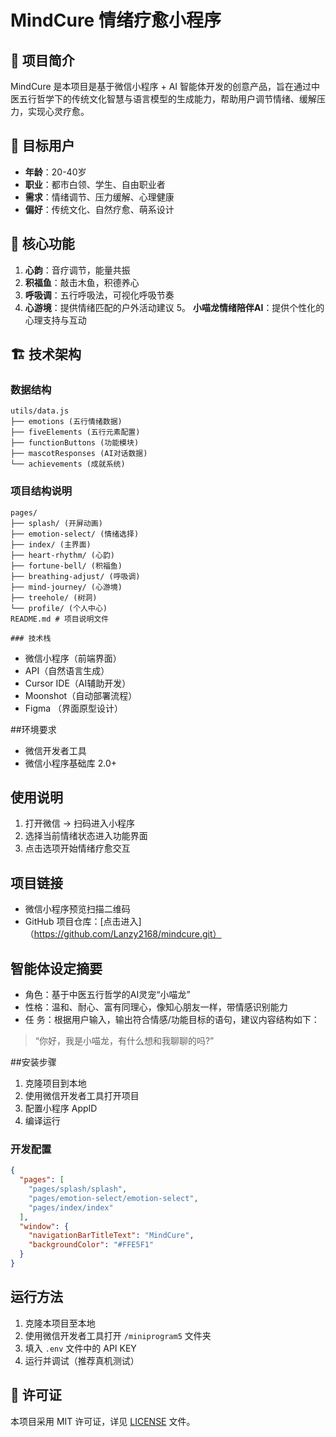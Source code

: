 # MindCure 情绪疗愈小程序

## 🌟 项目简介

MindCure 是本项目是基于微信小程序 + AI 智能体开发的创意产品，旨在通过中医五行哲学下的传统文化智慧与语言模型的生成能力，帮助用户调节情绪、缓解压力，实现心灵疗愈。


## 🎯 目标用户

- **年龄**：20-40岁
- **职业**：都市白领、学生、自由职业者
- **需求**：情绪调节、压力缓解、心理健康
- **偏好**：传统文化、自然疗愈、萌系设计


## 🎯 核心功能

1. **心韵**：音疗调节，能量共振
2. **积福鱼**：敲击木鱼，积德养心
3. **呼吸调**：五行呼吸法，可视化呼吸节奏
4. **心游境**：提供情绪匹配的户外活动建议
5。 **小喵龙情绪陪伴AI**：提供个性化的心理支持与互动


## 🏗️ 技术架构

### 数据结构
```
utils/data.js
├── emotions (五行情绪数据)
├── fiveElements (五行元素配置)
├── functionButtons (功能模块)
├── mascotResponses (AI对话数据)
└── achievements (成就系统)
```

### 项目结构说明
```
pages/
├── splash/ (开屏动画)
├── emotion-select/ (情绪选择)
├── index/ (主界面)
├── heart-rhythm/ (心韵)
├── fortune-bell/ (积福鱼)
├── breathing-adjust/ (呼吸调)
├── mind-journey/ (心游境)
├── treehole/ (树洞)
└── profile/ (个人中心)
README.md # 项目说明文件

### 技术栈
```
- 微信小程序（前端界面）
-  API（自然语言生成）
- Cursor IDE（AI辅助开发）
- Moonshot（自动部署流程）
- Figma （界面原型设计）


##环境要求
- 微信开发者工具
- 微信小程序基础库 2.0+

## 使用说明
1. 打开微信 → 扫码进入小程序  
2. 选择当前情绪状态进入功能界面
3. 点击选项开始情绪疗愈交互  

## 项目链接
- 微信小程序预览扫描二维码
- GitHub 项目仓库：[点击进入]（https://github.com/Lanzy2168/mindcure.git）


## 智能体设定摘要
- 角色：基于中医五行哲学的AI灵宠“小喵龙”
- 性格：温和、耐心、富有同理心，像知心朋友一样，带情感识别能力
- 任 务：根据用户输入，输出符合情感/功能目标的语句，建议内容结构如下：

> “你好，我是小喵龙，有什么想和我聊聊的吗?”

##安装步骤
1. 克隆项目到本地
2. 使用微信开发者工具打开项目
3. 配置小程序 AppID
4. 编译运行

### 开发配置
```json
{
  "pages": [
    "pages/splash/splash",
    "pages/emotion-select/emotion-select",
    "pages/index/index"
  ],
  "window": {
    "navigationBarTitleText": "MindCure",
    "backgroundColor": "#FFE5F1"
  }
}
```


## 运行方法
1. 克隆本项目至本地
2. 使用微信开发者工具打开 `/miniprogram5` 文件夹
3. 填入 `.env` 文件中的 API KEY
4. 运行并调试（推荐真机测试）

## 📄 许可证

本项目采用 MIT 许可证，详见 [LICENSE](LICENSE) 文件。

